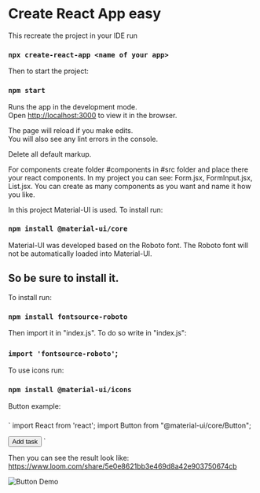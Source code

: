 # Create React App easy 

This recreate the project in your IDE run 
### `npx create-react-app <name of your app>`

Then to start the project:
### `npm start`

Runs the app in the development mode.\
Open [http://localhost:3000](http://localhost:3000) to view it in the browser.

The page will reload if you make edits.\
You will also see any lint errors in the console.

Delete all default markup.

For components create folder #components in #src folder and place there your react components.
In my project you can see: Form.jsx, FormInput.jsx, List.jsx.
You can create as many components as you want and name it how you like.

In this project Material-UI is used.
To install run:
### `npm install @material-ui/core`

Material-UI was developed based on the Roboto font.
The Roboto font will not be automatically loaded into Material-UI.
## So be sure to install it.

To install run:
### `npm install fontsource-roboto`

Then import it in "index.js". To do so write in "index.js":
### `import 'fontsource-roboto'`;

To use icons run:
### `npm install @material-ui/icons`

Button example:
### 
`
import  React from 'react';
import Button from "@material-ui/core/Button";

   <Button
        type="submit"
        alt="add-note"
        className={classes.root}
        onKeyPress={preventSubmit}
    >
        Add task
    </Button>
`

Then you can see the result look like:
https://www.loom.com/share/5e0e8621bb3e469d8a42e903750674cb

![Button Demo](https://www.loom.com/share/5e0e8621bb3e469d8a42e903750674cb)

